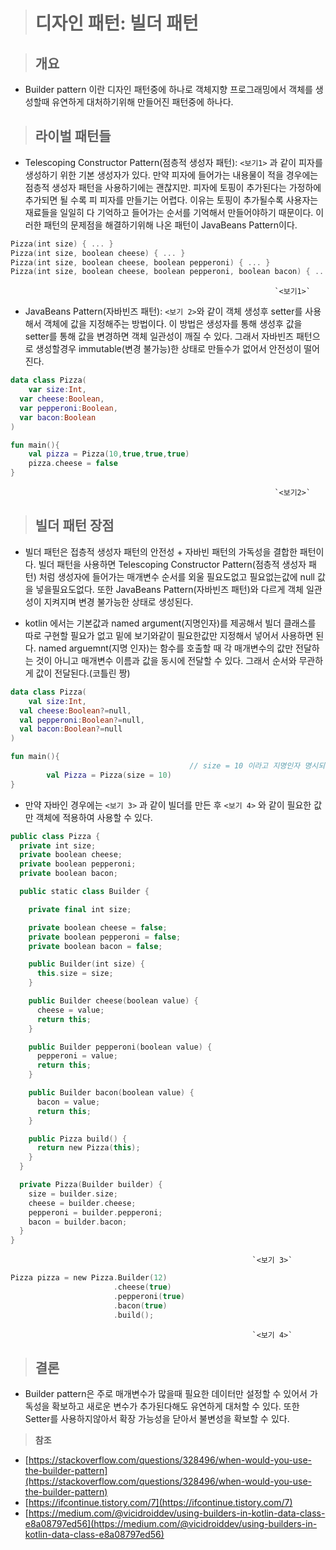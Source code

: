 > # 디자인 패턴: 빌더 패턴

> ## 개요

- Builder pattern 이란 디자인 패턴중에 하나로 객체지향 프로그래밍에서 객체를 생성할때 유연하게 대처하기위해 만들어진 패턴중에 하나다.

> ## 라이벌 패턴들

- Telescoping Constructor Pattern(점층적 생성자 패턴):   `<보기1>` 과 같이 피자를 생성하기 위한 기본 생성자가 있다. 만약 피자에 들어가는 내용물이 적을 경우에는 점층적 생성자 패턴을 사용하기에는 괜찮지만. 피자에 토핑이 추가된다는 가정하에 추가되면 될 수록 피 피자를 만들기는 어렵다. 이유는 토핑이 추가될수록 사용자는 재료들을 일일히 다 기억하고 들어가는 순서를 기억해서 만들어야하기 때문이다. 이러한 패턴의 문제점을 해결하기위해 나온 패턴이 JavaBeans Pattern이다.

```kotlin
Pizza(int size) { ... }        
Pizza(int size, boolean cheese) { ... }    
Pizza(int size, boolean cheese, boolean pepperoni) { ... }    
Pizza(int size, boolean cheese, boolean pepperoni, boolean bacon) { ... } 
```

                                                               `<보기1>`

- JavaBeans Pattern(자바빈즈 패턴): `<보기 2>`와 같이 객체 생성후 setter를 사용해서 객체에 값을 지정해주는 방법이다. 이 방법은 생성자를 통해 생성후 값을 setter를 통해 값을 변경하면 객체 일관성이 깨질 수 있다. 그래서 자바빈즈 패턴으로 생성할경우 immutable(변경 불가능)한 상태로 만들수가 없어서 안전성이 떨어진다.

```kotlin
data class Pizza(
	var size:Int,
  var cheese:Boolean,
  var pepperoni:Boolean,
  var bacon:Boolean
)

fun main(){
	val pizza = Pizza(10,true,true,true)
	pizza.cheese = false
}
```

                                                               `<보기2>`

> ## 빌더 패턴 장점 

- 빌더 패턴은 접층적 생성자 패턴의 안전성 + 자바빈 패턴의 가독성을 결합한 패턴이다. 빌더 패턴을 사용하면 Telescoping Constructor Pattern(점층적 생성자 패턴) 처럼 생성자에 들어가는 매개변수 순서를 외울 필요도없고 필요없는값에 null 값을 넣을필요도없다. 또한 JavaBeans Pattern(자바빈즈 패턴)와 다르게 객체 일관성이 지켜지며 변경 불가능한 상태로 생성된다.

- kotlin 에서는 기본값과 named argument(지명인자)를 제공해서 빌더 클래스를 따로 구현할 필요가 없고 밑에 보기와같이 필요한값만 지정해서 넣어서 사용하면 된다. named arguemnt(지명 인자)는 함수를 호출할 때 각 매개변수의 값만 전달하는 것이 아니고 매개변수 이름과 값을 동시에 전달할 수 있다. 그래서 순서와 무관하게 값이 전달된다.(코틀린 짱)

```kotlin
data class Pizza(
	val size:Int,
  val cheese:Boolean?=null,
  val pepperoni:Boolean?=null,
  val bacon:Boolean?=null
)

fun main(){
										// size = 10 이라고 지명인자 명시되어있다.
		val Pizza = Pizza(size = 10)
}
```

- 만약 자바인 경우에는 `<보기 3>` 과 같이 빌더를 만든 후 `<보기 4>` 와 같이 필요한 값만 객체에 적용하여 사용할 수 있다.

```kotlin
public class Pizza {
  private int size;
  private boolean cheese;
  private boolean pepperoni;
  private boolean bacon;

  public static class Builder {

    private final int size;

    private boolean cheese = false;
    private boolean pepperoni = false;
    private boolean bacon = false;

    public Builder(int size) {
      this.size = size;
    }

    public Builder cheese(boolean value) {
      cheese = value;
      return this;
    }

    public Builder pepperoni(boolean value) {
      pepperoni = value;
      return this;
    }

    public Builder bacon(boolean value) {
      bacon = value;
      return this;
    }

    public Pizza build() {
      return new Pizza(this);
    }
  }

  private Pizza(Builder builder) {
    size = builder.size;
    cheese = builder.cheese;
    pepperoni = builder.pepperoni;
    bacon = builder.bacon;
  }
}
```

                                                          `<보기 3>`

```kotlin
Pizza pizza = new Pizza.Builder(12)
                       .cheese(true)
                       .pepperoni(true)
                       .bacon(true)
                       .build();
```

                                                          `<보기 4>`

>## 결론

- Builder pattern은 주로 매개변수가 많을때 필요한 데이터만 설정할 수 있어서 가독성을 확보하고 새로운 변수가 추가된다해도 유연하게 대처할 수 있다. 또한 Setter를 사용하지않아서 확장 가능성을 닫아서 불변성을 확보할 수 있다.

> **참조**

- [https://stackoverflow.com/questions/328496/when-would-you-use-the-builder-pattern](https://stackoverflow.com/questions/328496/when-would-you-use-the-builder-pattern)
- [https://ifcontinue.tistory.com/7](https://ifcontinue.tistory.com/7)
- [https://medium.com/@vicidroiddev/using-builders-in-kotlin-data-class-e8a08797ed56](https://medium.com/@vicidroiddev/using-builders-in-kotlin-data-class-e8a08797ed56)
